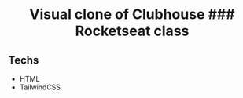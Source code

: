 <h1 align="center">
  Visual clone of Clubhouse
  ### Rocketseat class
</h1>

## Techs

- HTML
- TailwindCSS
